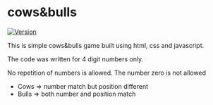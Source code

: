 # cows&bulls

[![Version](https://img.shields.io/badge/Version-v1.3.0-blue)]()

This is simple cows&bulls game built using html, css and javascript.

The code was written for 4 digit numbers only.

No repetition of numbers is allowed. The number zero is not allowed

- Cows => number match but position different
- Bulls => both number and position match
